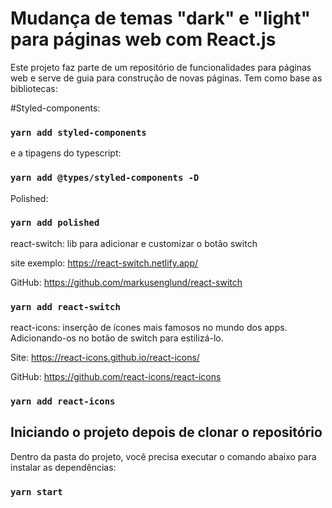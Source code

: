 # Mudança de temas "dark" e "light" para páginas web com React.js 

Este projeto faz parte de um repositório de funcionalidades para páginas web e serve de guia para construção de novas páginas. 
Tem como base as bibliotecas: 

#Styled-components:
### `yarn add styled-components`

e a tipagens do typescript:
### `yarn add @types/styled-components -D`

Polished:
### `yarn add polished`

react-switch: lib para adicionar e customizar o botão switch

site exemplo: https://react-switch.netlify.app/

GitHub: https://github.com/markusenglund/react-switch
### `yarn add react-switch`

react-icons: inserção de ícones mais famosos no mundo dos apps. Adicionando-os no botão de switch para estilizá-lo. 

Site: https://react-icons.github.io/react-icons/

GitHub: https://github.com/react-icons/react-icons
### `yarn add react-icons`

## Iniciando o projeto depois de clonar o repositório

Dentro da pasta do projeto, você precisa executar o comando abaixo para instalar as dependências:
### `yarn start`



